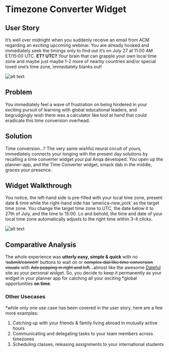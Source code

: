 # Timezone Converter Widget
## User Story
It’s well over midnight when you suddenly receive an email from ACM regarding an exciting upcoming webinar. You are already hooked and immediately seek the timings only to find out it’s on July 27 at 11:00 AM ET/15:00 UTC. **ET? UTC?** Your brain that can grapple your own local time zone and maybe just maybe 1-2 more of nearby countries and/or special loved one’s time zone, immediately blanks out! 

![alt text](https://github.com/AnqaAkram/planner-widget/blob/main/markupfiles/markup-ss1.PNG?raw=true)

## Problem
You immediately feel a wave of frustration on being hindered in your exciting pursuit of learning with global educational leaders, and begrudgingly wish there was a calculator like tool at hand that could eradicate this time conversion overhead. 
## Solution
Time conversion...? The very same wishful neural circuit of yours, immediately connects your longing with the present day solutions by recalling a time converter widget your pal Anqa developed. You open up the planner-app, and the Time Converter widget, smack dab in the middle, graces your presence. 
## Widget Walkthrough
You notice, the left-hand side is pre-filled with your local time zone, present date  & time while the right-hand side has ‘america-new_york’ as the target time zone. You change the target time zone to UTC, the date below it to 27th of July, and the time to 15:00. Lo and behold, the time and date of your local time zone automatically adjusts to the right time within 3-4 clicks. 

![alt text](https://github.com/AnqaAkram/planner-widget/blob/main/markupfiles/markup-ss0.PNG?raw=true)
## Comparative Analysis
The whole experience was **utterly easy, simple & quick** with no ~~‘submit/convert’~~ buttons to wait on or ~~complex dial like time conversion visuals~~ with ~~Ads popping in right and left~~...almost like the awesome [Dateful](https://dateful.com/time-zone-converter) site as your personal widget. So, you decide to keep it permanently as your widget in your planner app for catching all your exciting *global opportunities **on time**. 

### Other Usecases
*while only one use case has been covered in the user story, here are a few more examples:
1. Catching up with your friends & family living abroad in mutually active hours
1. Communicating and delegating tasks to your team members across timezones 
1. Scheduling classes, releasing assignments to your international students 
